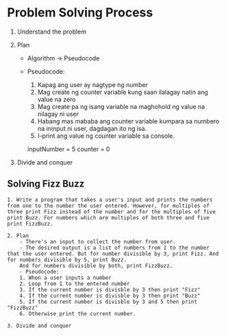 # Problem Solving Process

<!-- 90% Planning & Research --- 10% Coding -->

1. Understand the problem
2. Plan

   - Algorithm -> Pseudocode
   - Pseudocode:

     1. Kapag ang user ay nagtype ng number
     2. Mag create ng counter variable kung saan ilalagay natin ang value na zero
     3. Mag create pa ng isang variable na maghohold ng value na nilagay ni user
     4. Habang mas mababa ang counter variable kumpara sa numbero na ininput ni user, dagdagan ito ng isa.
     5. I-print ang value ng counter variable sa console.

     inputNumber = 5
     counter = 0

3. Divide and conquer

## Solving Fizz Buzz

    1. Write a program that takes a user's input and prints the numbers from one to the number the user entered. However, for multiples of three print Fizz instead of the number and for the multiples of five print Buzz. For numbers which are multiples of both three and five print FizzBuzz.

    2. Plan
        - There's an input to collect the number from user.
        - The desired output is a list of numbers from 1 to the number that the user entered. But for number divisible by 3, print Fizz. And for numbers divisible by 5, print Buzz.
        And for numbers divisible by both, print FizzBuzz.
        - Pseudocode:
        1. When a user inputs a number
        2. Loop from 1 to the entered number
        3. If the current number is divisble by 3 then print "Fizz"
        4. If the current number is divisble by 3 then print "Buzz"
        5. If the current number is divisble by 3 and 5 then print "FizzBuzz"
        6. Otherwise print the current number.

    3. Divide and conquer

